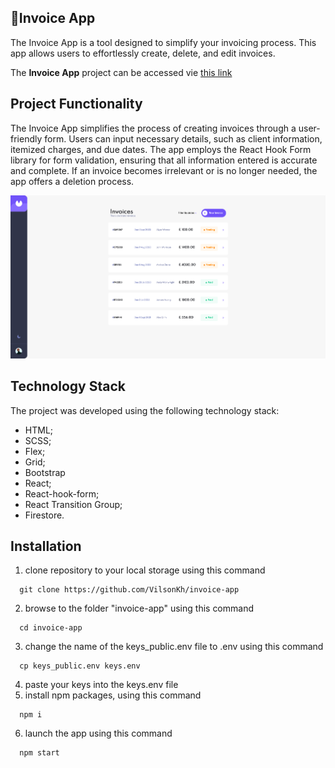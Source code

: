 ## 🧾Invoice App

The Invoice App is a tool designed to simplify your invoicing process. This app allows users to effortlessly create, delete, and edit invoices.

The **Invoice App** project can be accessed vie [this link]()

## Project Functionality

The Invoice App simplifies the process of creating invoices through a user-friendly form. Users can input necessary details, such as client information, itemized charges, and due dates. The app employs the React Hook Form library for form validation, ensuring that all information entered is accurate and complete. If an invoice becomes irrelevant or is no longer needed, the app offers a deletion process.

<img width="1920" alt="InvoiceApp" src="https://github.com/VilsonKh/VilsonKh/blob/main/invoice%20app.png">

## Technology Stack

The project was developed using the following technology stack:

-   HTML;
-   SCSS;
-   Flex;
-   Grid;
-   Bootstrap
-   React;
-   React-hook-form;
-   React Transition Group;
-   Firestore.

## Installation

1. clone repository to your local storage using this command

```
  git clone https://github.com/VilsonKh/invoice-app
```

2. browse to the folder "invoice-app" using this command

```
  cd invoice-app
```

3. change the name of the keys_public.env file to .env using this command

```
  cp keys_public.env keys.env
```

4. paste your keys into the keys.env file
5. install npm packages, using this command

```
  npm i
```

6. launch the app using this command

```
  npm start
```
